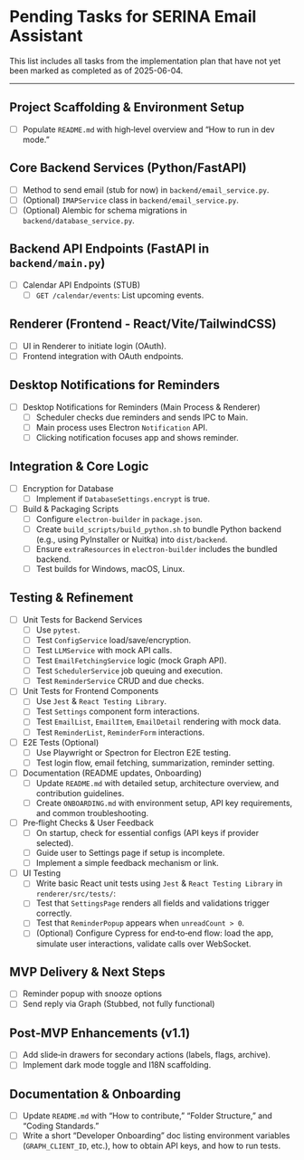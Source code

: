 # Pending Tasks for SERINA Email Assistant

This list includes all tasks from the implementation plan that have not yet been marked as completed as of 2025-06-04.

---

## Project Scaffolding & Environment Setup
- [ ] Populate `README.md` with high‐level overview and “How to run in dev mode.”

## Core Backend Services (Python/FastAPI)
- [ ] Method to send email (stub for now) in `backend/email_service.py`.
- [ ] (Optional) `IMAPService` class in `backend/email_service.py`.
- [ ] (Optional) Alembic for schema migrations in `backend/database_service.py`.

## Backend API Endpoints (FastAPI in `backend/main.py`)
- [ ] Calendar API Endpoints (STUB)
  - [ ] `GET /calendar/events`: List upcoming events.

## Renderer (Frontend - React/Vite/TailwindCSS)
- [ ] UI in Renderer to initiate login (OAuth).
- [ ] Frontend integration with OAuth endpoints.

## Desktop Notifications for Reminders
- [ ] Desktop Notifications for Reminders (Main Process & Renderer)
  - [ ] Scheduler checks due reminders and sends IPC to Main.
  - [ ] Main process uses Electron `Notification` API.
  - [ ] Clicking notification focuses app and shows reminder.

## Integration & Core Logic
- [ ] Encryption for Database
  - [ ] Implement if `DatabaseSettings.encrypt` is true.
- [ ] Build & Packaging Scripts
  - [ ] Configure `electron-builder` in `package.json`.
  - [ ] Create `build_scripts/build_python.sh` to bundle Python backend (e.g., using PyInstaller or Nuitka) into `dist/backend`.
  - [ ] Ensure `extraResources` in `electron-builder` includes the bundled backend.
  - [ ] Test builds for Windows, macOS, Linux.

## Testing & Refinement
- [ ] Unit Tests for Backend Services
  - [ ] Use `pytest`.
  - [ ] Test `ConfigService` load/save/encryption.
  - [ ] Test `LLMService` with mock API calls.
  - [ ] Test `EmailFetchingService` logic (mock Graph API).
  - [ ] Test `SchedulerService` job queuing and execution.
  - [ ] Test `ReminderService` CRUD and due checks.
- [ ] Unit Tests for Frontend Components
  - [ ] Use `Jest` & `React Testing Library`.
  - [ ] Test `Settings` component form interactions.
  - [ ] Test `EmailList`, `EmailItem`, `EmailDetail` rendering with mock data.
  - [ ] Test `ReminderList`, `ReminderForm` interactions.
- [ ] E2E Tests (Optional)
  - [ ] Use Playwright or Spectron for Electron E2E testing.
  - [ ] Test login flow, email fetching, summarization, reminder setting.
- [ ] Documentation (README updates, Onboarding)
  - [ ] Update `README.md` with detailed setup, architecture overview, and contribution guidelines.
  - [ ] Create `ONBOARDING.md` with environment setup, API key requirements, and common troubleshooting.
- [ ] Pre‐flight Checks & User Feedback
  - [ ] On startup, check for essential configs (API keys if provider selected).
  - [ ] Guide user to Settings page if setup is incomplete.
  - [ ] Implement a simple feedback mechanism or link.
- [ ] UI Testing
  - [ ] Write basic React unit tests using `Jest` & `React Testing Library` in `renderer/src/tests/`:
  - [ ] Test that `SettingsPage` renders all fields and validations trigger correctly.
  - [ ] Test that `ReminderPopup` appears when `unreadCount > 0`.
  - [ ] (Optional) Configure Cypress for end‐to‐end flow: load the app, simulate user interactions, validate calls over WebSocket.

## MVP Delivery & Next Steps
- [ ] Reminder popup with snooze options
- [ ] Send reply via Graph (Stubbed, not fully functional)

## Post‐MVP Enhancements (v1.1)
- [ ] Add slide‐in drawers for secondary actions (labels, flags, archive).
- [ ] Implement dark mode toggle and I18N scaffolding.

## Documentation & Onboarding
- [ ] Update `README.md` with “How to contribute,” “Folder Structure,” and “Coding Standards.”
- [ ] Write a short “Developer Onboarding” doc listing environment variables (`GRAPH_CLIENT_ID`, etc.), how to obtain API keys, and how to run tests.
